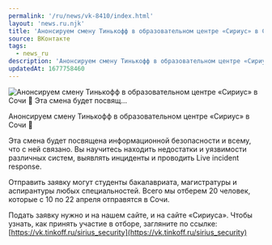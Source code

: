 ```yaml
---
permalink: '/ru/news/vk-8410/index.html'
layout: 'news.ru.njk'
title: 'Анонсируем смену Тинькофф в образовательном центре «Сириус» в Сочи 🌱    Эта смена будет посвящ…'
source: ВКонтакте
tags:
  - news_ru
description: 'Анонсируем смену Тинькофф в образовательном центре «Сириус» в Сочи 🌱    Эта смена будет посвящ…'
updatedAt: 1677758460
---
```

![Анонсируем смену Тинькофф в образовательном центре «Сириус» в Сочи 🌱    Эта смена будет посвящ…](https://sun1-91.userapi.com/impg/2JsBckr_fnYa55b0e3x08bKfd-yVCPVdlwde4w/3x6jRreK8E4.jpg?size=864x1080&quality=96&sign=071210a6fb8f8544be3a4651ca2631cf&c_uniq_tag=JZGHByIbQXBs37i3ou8k7etGybRQW7-eAVI78sj7ycQ&type=album)

Анонсируем смену Тинькофф в образовательном центре «Сириус» в Сочи 🌱

Эта смена будет посвящена информационной безопасности и всему, что с ней связано. Вы научитесь находить недостатки и уязвимости различных систем, выявлять инциденты и проводить Live incident response.

Отправить заявку могут студенты бакалавриата, магистратуры и аспирантуры любых специальностей. Всего мы отберем 20 человек, которые с 10 по 22 апреля отправятся в Сочи.

Подать заявку нужно и на нашем сайте, и на сайте «Сириуса». Чтобы узнать, как принять участие в отборе, загляните по ссылке: [https://vk.tinkoff.ru/sirius_security](https://vk.tinkoff.ru/sirius_security)
